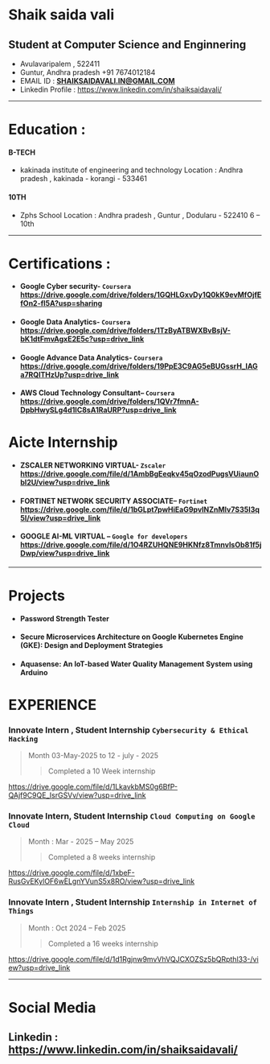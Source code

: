 # Shaik saida vali
## Student at Computer Science and Enginnering
* Avulavaripalem , 522411
* Guntur, Andhra pradesh
+91 7674012184
* EMAIL ID : **SHAIKSAIDAVALI.IN@GMAIL.COM**
* Linkedin Profile : https://www.linkedin.com/in/shaiksaidavali/
---
# Education :
#### B-TECH
* kakinada institute of engineering and technology
Location : Andhra pradesh , kakinada - korangi - 533461

#### 10TH
* Zphs School Location : Andhra pradesh , Guntur , Dodularu - 522410
6 – 10th

---
# Certifications :
* #### Google Cyber security- `Coursera` https://drive.google.com/drive/folders/1GQHLGxvDy1Q0kK9evMfOjfEfOn2-fI5A?usp=sharing

* #### Google Data Analytics- `Coursera` https://drive.google.com/drive/folders/1TzByATBWXBvBsjV-bK1dtFmvAgxE2E5c?usp=drive_link

* #### Google Advance Data Analytics- `Coursera` https://drive.google.com/drive/folders/19PpE3C9AG5eBUGssrH_IAGa7RQlTHzUp?usp=drive_link

* #### AWS Cloud Technology Consultant– `Coursera` https://drive.google.com/drive/folders/1QVr7fmnA-DpbHwySLg4d1lC8sA1RaURP?usp=drive_link
#
 # Aicte Internship
* #### ZSCALER NETWORKING VIRTUAL- `Zscaler` https://drive.google.com/file/d/1AmbBgEeqkv45qOzodPugsVUiaunObl2U/view?usp=drive_link

* #### FORTINET NETWORK SECURITY ASSOCIATE– `Fortinet` https://drive.google.com/file/d/1bGLpt7pwHiEaG9pvlNZnMlv7S35I3q5I/view?usp=drive_link

* #### GOOGLE AI-ML VIRTUAL – `Google for developers` https://drive.google.com/file/d/1O4RZUHQNE9HKNfz8TmnvIsOb81f5jDwp/view?usp=drive_link
---
# Projects
* #### Password Strength Tester

* #### Secure Microservices Architecture on Google Kubernetes Engine (GKE): Design and Deployment Strategies

 * #### Aquasense: An IoT-based Water Quality Management System using Arduino

#

# EXPERIENCE
### Innovate Intern ,  Student Internship `Cybersecurity & Ethical Hacking` 
> Month 03-May-2025 to 12 - july - 2025 
>>Completed a 10 Week  internship

https://drive.google.com/file/d/1LkavkbMS0g6BfP-QAjf9C9QE_IsrGSVv/view?usp=drive_link

### Innovate Intern,  Student Internship `Cloud Computing on Google Cloud`
> Month : Mar - 2025 – May 2025 
>>Completed a 8 weeks internship 

https://drive.google.com/file/d/1xbeF-RusGvEKylOF6wELgnYVunS5x8RO/view?usp=drive_link

### Innovate Intern , Student Internship `Internship in Internet of Things`

>  Month : Oct 2024 – Feb 2025
>>Completed a 16 weeks internship 

https://drive.google.com/file/d/1d1Rgjnw9mvVhVQJCXOZSz5bQRpthl33-/view?usp=drive_link

---
# Social Media

 ## Linkedin : https://www.linkedin.com/in/shaiksaidavali/



